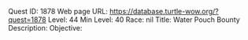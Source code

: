 Quest ID: 1878
Web page URL: https://database.turtle-wow.org/?quest=1878
Level: 44
Min Level: 40
Race: nil
Title: Water Pouch Bounty
Description: 
Objective: 
